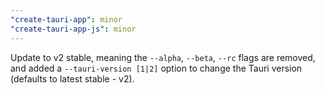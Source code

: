```yaml
---
"create-tauri-app": minor
"create-tauri-app-js": minor
---
```


Update to v2 stable, meaning the `--alpha`, `--beta`, `--rc` flags are removed, and added a `--tauri-version [1|2]` option to change the Tauri version (defaults to latest stable - v2).
